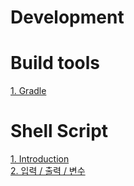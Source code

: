 # Development


# Build tools  

[1. Gradle](/build/gradle.md)  


# Shell Script  
[1. Introduction](/sh/intro.md)  
[2. 입력 / 출력 / 변수](/sh/intro2.md)  
